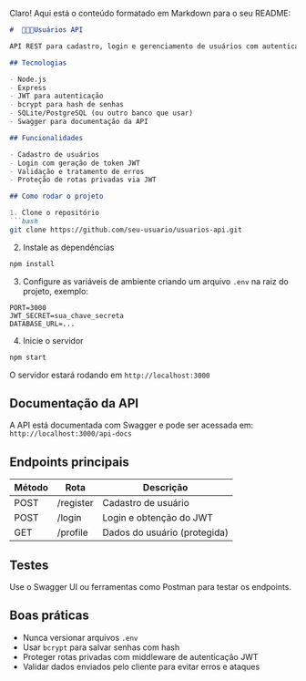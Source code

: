 Claro! Aqui está o conteúdo formatado em Markdown para o seu README:

````markdown
#  🧑🏿‍💻Usuários API

API REST para cadastro, login e gerenciamento de usuários com autenticação JWT.

## Tecnologias

- Node.js
- Express
- JWT para autenticação
- bcrypt para hash de senhas
- SQLite/PostgreSQL (ou outro banco que usar)
- Swagger para documentação da API

## Funcionalidades

- Cadastro de usuários
- Login com geração de token JWT
- Validação e tratamento de erros
- Proteção de rotas privadas via JWT

## Como rodar o projeto

1. Clone o repositório  
```bash
git clone https://github.com/seu-usuario/usuarios-api.git
````

2. Instale as dependências

```bash
npm install
```

3. Configure as variáveis de ambiente criando um arquivo `.env` na raiz do projeto, exemplo:

```
PORT=3000
JWT_SECRET=sua_chave_secreta
DATABASE_URL=...
```

4. Inicie o servidor

```bash
npm start
```

O servidor estará rodando em `http://localhost:3000`

## Documentação da API

A API está documentada com Swagger e pode ser acessada em:
`http://localhost:3000/api-docs`

## Endpoints principais

| Método | Rota      | Descrição                    |
| ------ | --------- | ---------------------------- |
| POST   | /register | Cadastro de usuário          |
| POST   | /login    | Login e obtenção do JWT      |
| GET    | /profile  | Dados do usuário (protegida) |

## Testes

Use o Swagger UI ou ferramentas como Postman para testar os endpoints.

## Boas práticas

* Nunca versionar arquivos `.env`
* Usar `bcrypt` para salvar senhas com hash
* Proteger rotas privadas com middleware de autenticação JWT
* Validar dados enviados pelo cliente para evitar erros e ataques




